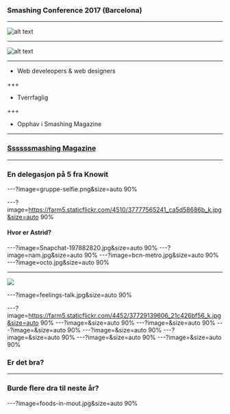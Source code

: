 ### Smashing Conference 2017 (Barcelona)

---

![alt text](../master/cat.png)

---

![alt text](../master/smashing-CAT.png)

---

* Web develeopers & web designers

+++
* Tverrfaglig

+++
* Opphav i Smashing Magazine


---

### [Ssssssmashing Magazine](https://www.smashingmagazine.com/)

---

### En delegasjon på 5 fra Knowit

---?image=gruppe-selfie.png&size=auto 90%


---?image=https://farm5.staticflickr.com/4510/37777565241_ca5d58686b_k.jpg&size=auto 90%
#### Hvor er Astrid?

---?image=Snapchat-197882820.jpg&size=auto 90%
---?image=nam.jpg&size=auto 90%
---?image=bcn-metro.jpg&size=auto 90%
---?image=octo.jpg&size=auto 90%





---
![](https://farm5.staticflickr.com/4446/23924880088_d7943d80ff_k.jpg)

---?image=feelings-talk.jpg&size=auto 90%

---?image=https://farm5.staticflickr.com/4452/37729139606_21c426bf56_k.jpg&size=auto 90%
---?image=&size=auto 90%
---?image=&size=auto 90%
---?image=&size=auto 90%
---?image=&size=auto 90%
---?image=&size=auto 90%
---?image=&size=auto 90%
---?image=&size=auto 90%


### Er det bra?

---
### Burde flere dra til neste år?
 
---?image=foods-in-mout.jpg&size=auto 90%
